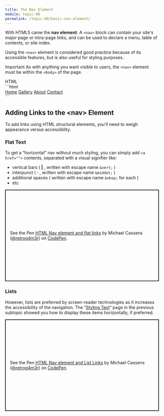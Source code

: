 ```yaml
---
title: The Nav Element
module: topic-08
permalink: /topic-08/basic-nav-element/
---
```


<div class="divider-heading"></div>

With HTML5 came the **nav element**. A `<nav>` block can contain your site's _major_ page or intra-page links, and can be used to declare a menu, table of contents, or site index.

Using the `<nav>` element is considered good practice because of its accessible features, but is also useful for styling purposes.


<span class="label label-danger">Important</span> As with anything you want visible to users, the `<nav>` element must be within the `<body>` of the page.


<div class="code-heading">
  <span class="html">HTML</span>
</div>
```html
<nav>
  <!-- Site Links -->
</nav>


<!-- For example... -->
<nav id="main-menu">
  <a href="#">Home</a>
  <a href="#">Gallery</a>
  <a href="#">About</a>
  <a href="#">Contact</a>
</nav>
```


<div class="divider-pg"></div>


## Adding Links to the &lt;nav&gt; Element
To add links using HTML structural elements, you'll need to weigh appearance versus accessibility.


### Flat Text
To get a “horizontal” nav without much styling, you can simply add `<a href="">` contents, separated with a visual signifier like:
- vertical bars ( **\|** , written with escape name `&vert;` )
- interpunct ( **&middot;** , written with escape name `&middot;` )
- additional spaces ( written with escape name `&nbsp;` for each )
- etc

<p class="codepen" data-height="600" data-theme-id="dark" data-default-tab="html,result" data-slug-hash="dyXoYbM" data-editable="true" data-user="retrog4m3r" style="height: 300px; box-sizing: border-box; display: flex; align-items: center; justify-content: center; border: 2px solid; margin: 1em 0; padding: 1em;">
  <span>See the Pen <a href="https://codepen.io/retrog4m3r/pen/dyXoYbM">
  HTML Nav element and flat links</a> by Michael Cassens (<a href="https://codepen.io/retrog4m3r">@retrog4m3r</a>)
  on <a href="https://codepen.io">CodePen</a>.</span>
</p>
<script async src="https://cpwebassets.codepen.io/assets/embed/ei.js"></script>


### Lists
However, lists are preferred by screen-reader technologies as it increases the accessibility of the navigation. The “[Styling Text](../basic-styling-text)” page in the previous subtopic showed you how to display these items horizontally, if preferred.

<p class="codepen" data-height="600" data-theme-id="dark" data-default-tab="html,result" data-slug-hash="NWrqGKY" data-editable="true" data-user="retrog4m3r" style="height: 300px; box-sizing: border-box; display: flex; align-items: center; justify-content: center; border: 2px solid; margin: 1em 0; padding: 1em;">
  <span>See the Pen <a href="https://codepen.io/retrog4m3r/pen/NWrqGKY">
  HTML Nav element and List Links</a> by Michael Cassens (<a href="https://codepen.io/retrog4m3r">@retrog4m3r</a>)
  on <a href="https://codepen.io">CodePen</a>.</span>
</p>
<script async src="https://cpwebassets.codepen.io/assets/embed/ei.js"></script>
